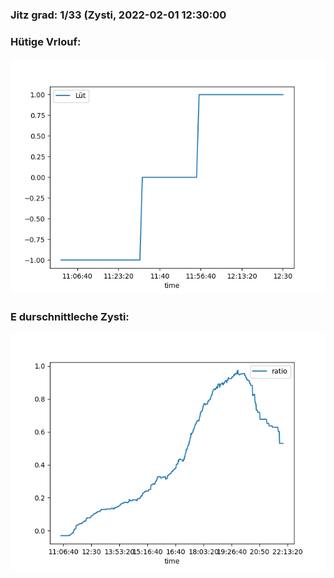 ### Jitz grad: 1/33 (Zysti, 2022-02-01 12:30:00

### Hütige Vrlouf:
![Graph](Today.png)

### E durschnittleche Zysti:
![Graph](Zysti.png)